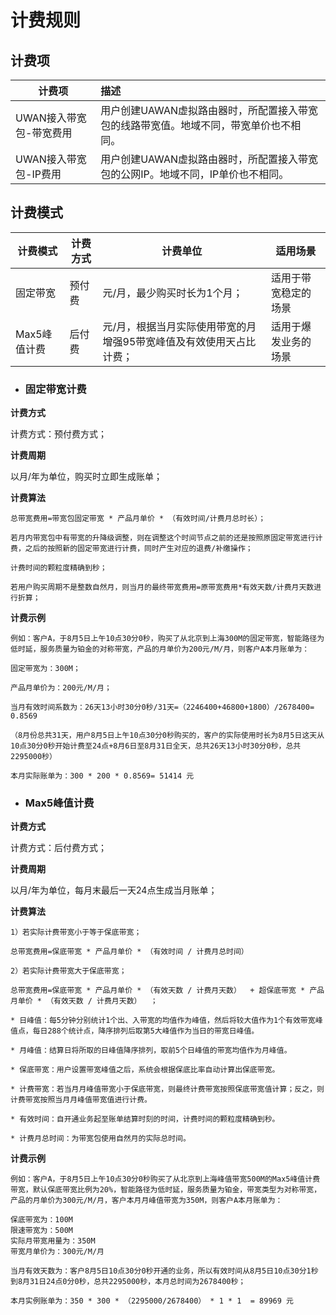 # 计费规则

## 计费项
| **计费项** | **描述**                                                     |
| --------- | :----------------------------------------------------------- |
| UWAN接入带宽包-带宽费用       | 用户创建UAWAN虚拟路由器时，所配置接入带宽包的线路带宽值。地域不同，带宽单价也不相同。 |
| UWAN接入带宽包-IP费用   | 用户创建UAWAN虚拟路由器时，所配置接入带宽包的公网IP。地域不同，IP单价也不相同。 |



## 计费模式

| **计费模式** |**计费方式**| **计费单位**                                                 | **适用场景**                     |
| ------------ | ------------ | ------------------------------------------------------------ | -------------------------------- |
| 固定带宽     | 预付费       | 元/月，最少购买时长为1个月；                                 | 适用于带宽稳定的场景    |
| Max5峰值计费       | 后付费       | 元/月，根据当月实际使用带宽的月增强95带宽峰值及有效使用天占比计费； |适用于爆发业务的场景 |



- ### 固定带宽计费

 **计费方式** 

计费方式：预付费方式；

  **计费周期**

以月/年为单位，购买时立即生成账单；

 **计费算法**

    总带宽费用=带宽包固定带宽 * 产品月单价 * （有效时间/计费月总时长）； 

    若月内带宽包中有带宽的升降级调整，则在调整这个时间节点之前的还是按照原固定带宽进行计费，之后的按照新的固定带宽进行计费，同时产生对应的退费/补缴操作；

    计费时间的颗粒度精确到秒；

    若用户购买周期不是整数自然月，则当月的最终带宽费用=原带宽费用*有效天数/计费月天数进行折算；

 **计费示例**

    例如：客户A，于8月5日上午10点30分0秒，购买了从北京到上海300M的固定带宽，智能路径为低时延，服务质量为铂金的对称带宽，产品的月单价为200元/M/月，则客户A本月账单为：

    固定带宽为：300M；        

    产品月单价为：200元/M/月；     

    当月有效时间系数为：26天13小时30分0秒/31天=（2246400+46800+1800）/2678400= 0.8569  

    （8月份总共31天，用户8月5日上午10点30分0秒购买的，客户的实际使用时长为8月5日这天从10点30分0秒开始计费至24点+8月6日至8月31日全天，总共26天13小时30分0秒，总共2295000秒）

    本月实际账单为：300 * 200 * 0.8569= 51414 元



- ### Max5峰值计费

 **计费方式**

计费方式：后付费方式；

 **计费周期**

以月/年为单位，每月末最后一天24点生成当月账单；

 **计费算法**

    1）若实际计费带宽小于等于保底带宽；

    总带宽费用=保底带宽 * 产品月单价 * （有效时间 / 计费月总时间）
    
    2）若实际计费带宽大于保底带宽；

    总带宽费用=保底带宽 * 产品月单价 * （有效天数 / 计费月天数）  + 超保底带宽 * 产品月单价 * （有效天数 / 计费月天数）  ；

    * 日峰值：每5分钟分别统计1个出、入带宽的均值作为峰值，然后将较大值作为1个有效带宽峰值点，每日288个统计点，降序排列后取第5大峰值作为当日的带宽日峰值。

    * 月峰值：结算日将所取的日峰值降序排列，取前5个日峰值的带宽均值作为月峰值。

    * 保底带宽：用户设置带宽峰值之后，系统会根据保底比率自动计算出保底带宽。

    * 计费带宽：若当月月峰值带宽小于保底带宽，则最终计费带宽按照保底带宽值计算；反之，则计费带宽按照当月月峰值带宽值进行计费。

    * 有效时间：自开通业务起至账单结算时刻的时间，计费时间的颗粒度精确到秒。

    * 计费月总时间：为带宽包使用自然月的实际总时间。

 **计费示例**

    例如：客户A，于8月5日上午10点30分0秒购买了从北京到上海峰值带宽500M的Max5峰值计费带宽，默认保底带宽比例为20%，智能路径为低时延，服务质量为铂金，带宽类型为对称带宽，产品的月单价为300元/M/月，客户本月月峰值带宽为350M，则客户A本月账单为：

    保底带宽为：100M
    限速带宽为：500M
    实际月带宽用量为：350M   
    带宽月单价为：300元/M/月
            
    当月有效天数为：客户8月5日10点30分0秒开通的业务，所以有效时间从8月5日10点30分1秒到8月31日24点0分0秒，总共2295000秒，本月总时间为2678400秒；

    本月实例账单为：350 * 300 * （2295000/2678400） * 1 * 1  = 89969 元